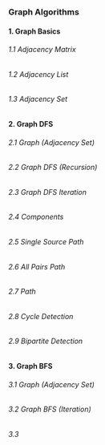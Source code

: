 ### Graph Algorithms

#### 1. Graph Basics
###### 1.1 Adjacency Matrix
###### 1.2 Adjacency List
###### 1.3 Adjacency Set

#### 2. Graph DFS
###### 2.1 Graph (Adjacency Set)
###### 2.2 Graph DFS (Recursion)
###### 2.3 Graph DFS Iteration
###### 2.4 Components
###### 2.5 Single Source Path
###### 2.6 All Pairs Path
###### 2.7 Path
###### 2.8 Cycle Detection
###### 2.9 Bipartite Detection

#### 3. Graph BFS
###### 3.1 Graph (Adjacency Set)
###### 3.2 Graph BFS (Iteration)
###### 3.3 
